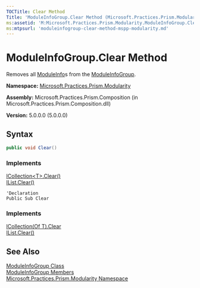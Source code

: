 ```yaml
---
TOCTitle: Clear Method
Title: 'ModuleInfoGroup.Clear Method (Microsoft.Practices.Prism.Modularity)'
ms:assetid: 'M:Microsoft.Practices.Prism.Modularity.ModuleInfoGroup.Clear'
ms:mtpsurl: 'moduleinfogroup-clear-method-mspp-modularity.md'
---
```


# ModuleInfoGroup.Clear Method

Removes all [ModuleInfo](/patterns-practices/reference/moduleinfo-class-mspp-modularity)s from the [ModuleInfoGroup](/patterns-practices/reference/moduleinfogroup-class-mspp-modularity).

**Namespace:** [Microsoft.Practices.Prism.Modularity](/patterns-practices/reference/mspp-modularity-namespace)

**Assembly:** Microsoft.Practices.Prism.Composition (in Microsoft.Practices.Prism.Composition.dll)

**Version:** 5.0.0.0 (5.0.0.0)

## Syntax

```C#
public void Clear()
```

### Implements

[ICollection&lt;T&gt;.Clear()](http://msdn.microsoft.com/en-us/library/5axy4fbh)  
[IList.Clear()](http://msdn.microsoft.com/en-us/library/5h6ak0yz)

```VB
'Declaration
Public Sub Clear
```
### Implements

[ICollection(Of T).Clear](http://msdn.microsoft.com/en-us/library/5axy4fbh)  
[IList.Clear()](http://msdn.microsoft.com/en-us/library/5h6ak0yz)

## See Also

[ModuleInfoGroup Class](/patterns-practices/reference/moduleinfogroup-class-mspp-modularity)<br/>
[ModuleInfoGroup Members](/patterns-practices/reference/moduleinfogroup-members-mspp-modularity)<br/>
[Microsoft.Practices.Prism.Modularity Namespace](/patterns-practices/reference/mspp-modularity-namespace) 
